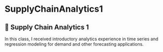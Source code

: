 # SupplyChainAnalytics1

## :book: Supply Chain Analytics 1

In this class, I received introductory analytics experience in time series and regression modeling for demand and other forecasting applications. 
